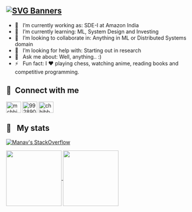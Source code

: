  ## [![SVG Banners](https://svg-banners.vercel.app/api?type=typeWriter&text1=Hi%20there👋,%20this%20is%20Manav%20&width=800&height=75)](https://github.com/mchhibber)

- 🔭 &nbsp; I’m currently working as: SDE-I at Amazon India
- 🌱 &nbsp; I’m currently learning: ML, System Design and Investing
- 👯 &nbsp; I’m looking to collaborate in: Anything in ML or Distributed Systems domain
- 🤔 &nbsp; I’m looking for help with: Starting out in research
- 💬 &nbsp; Ask me about: Well, anything.. :) 
- ⚡ &nbsp; Fun fact: I :heart: playing chess, watching anime, reading books and competitive programming. 



🔗 &nbsp;**Connect with me**
---
<p align="left">
<a href="www.linkedin.com/in/manavchhibber" target="blank"><img align="center" src="https://raw.githubusercontent.com/rahuldkjain/github-profile-readme-generator/master/src/images/icons/Social/linked-in-alt.svg" alt="mchhibber" height="30" width="40" /></a>
<a href="https://stackoverflow.com/users/9928908" target="blank"><img align="center" src="https://raw.githubusercontent.com/rahuldkjain/github-profile-readme-generator/master/src/images/icons/Social/stack-overflow.svg" alt="9928908" height="30" width="40" /></a>
<a href="https://instagram.com/chhibbermanav" target="blank"><img align="center" src="https://raw.githubusercontent.com/rahuldkjain/github-profile-readme-generator/master/src/images/icons/Social/instagram.svg" alt="chhibbermanav" height="30" width="40" /></a>


📝 &nbsp; My stats
---
[![Manav's StackOverflow](https://github-readme-stackoverflow.vercel.app/?userID=9928908&layout=compact)](https://stackoverflow.com/users/9928908)

<a href="https://github.com/mchhibber">
  <img height="150em" align="center" src="https://github-readme-stats.vercel.app/api?username=mchhibber&show_icons=true&count_private=true&include_all_commits=true" />
  <img height="150em" align="center" src="https://github-readme-stats.vercel.app/api/top-langs/?username=mchhibber&layout=compact" />
</a>


<!--
**mchhibber/mchhibber** is a ✨ _special_ ✨ repository because its `README.md` (this file) appears on your GitHub profile.

Here are some ideas to get you started:

- 🔭 I’m currently working on ...
- 🌱 I’m currently learning ...
- 👯 I’m looking to collaborate on ...
- 🤔 I’m looking for help with ...
- 💬 Ask me about ...
- 📫 How to reach me: ...
- 😄 Pronouns: ...
- ⚡ Fun fact: ...
-->
